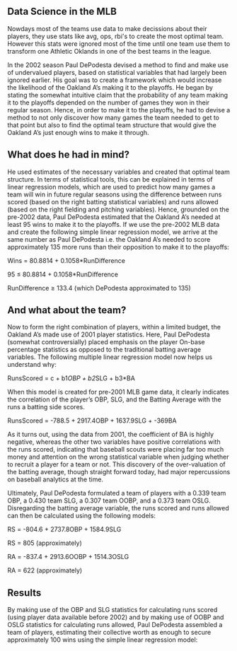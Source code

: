 ## Data Science in the MLB

Nowdays most of the teams use data to make decissions about their players, they use stats like avg, ops, rbi's to create the most optimal team. 
However this stats were ignored most of the time until one team use them to transform one Athletic  Oklands in one of the best teams in the league. 

In the 2002 season Paul DePodesta devised a method to find and make use of undervalued players, based on statistical variables that had largely been ignored earlier. His goal was to create a framework which would increase the likelihood of the Oakland A’s making it to the playoffs. He began by stating the somewhat intuitive claim that the probability of any team making it to the playoffs depended on the number of games they won in their regular season. Hence, in order to make it to the playoffs, he had to devise a method to not only discover how many games the team needed to get to that point but also to find the optimal team structure that would give the Oakland A’s just enough wins to make it through.


## What does he had in mind? 
He used estimates of the necessary variables and created that optimal team structure. In terms of statistical tools, this can be explained in terms of linear regression models, which are used to predict how many games a team will win in future regular seasons using the difference between runs scored (based on the right batting statistical variables) and runs allowed (based on the right fielding and pitching variables). Hence, grounded on the pre-2002 data, Paul DePodesta estimated that the Oakland A’s needed at least 95 wins to make it to the playoffs. If we use the pre-2002 MLB data and create the following simple linear regression model, we arrive at the same number as Paul DePodesta i.e. the Oakland A’s needed to score approximately 135 more runs than their opposition to make it to the playoffs:

Wins = 80.8814 + 0.1058*RunDifference

95 ≤ 80.8814 + 0.1058*RunDifference

RunDifference ≥ 133.4 (which DePodesta approximated to 135)

## And what about the team?

Now to form the right combination of players, within a limited budget, the Oakland A’s made use of 2001 player statistics. Here, Paul DePodesta (somewhat controversially) placed emphasis on the player On-base percentage statistics as opposed to the traditional batting average variables. The following multiple linear regression model now helps us understand why:

RunsScored = c + b1*OBP + b2*SLG + b3*BA

When this model is created for pre-2001 MLB game data, it clearly indicates the correlation of the player’s OBP, SLG, and the Batting Average with the runs a batting side scores. 

RunsScored = -788.5 + 2917.4OBP + 1637.9SLG + -369BA

As it turns out, using the data from 2001, the coefficient of BA is highly negative, whereas the other two variables have positive correlations with the runs scored, indicating that baseball scouts were placing far too much money and attention on the wrong statistical variable when judging whether to recruit a player for a team or not. This discovery of the over-valuation of the batting average, though straight forward today, had major repercussions on baseball analytics at the time.

Ultimately, Paul DePodesta formulated a team of players with a 0.339 team OBP, a 0.430 team SLG, a 0.307 team OOBP, and a 0.373 team OSLG. Disregarding the batting average variable, the runs scored and runs allowed can then be calculated using the following models:

RS = -804.6 + 2737.8OBP + 1584.9SLG

RS = 805 (approximately)

RA = -837.4 + 2913.6OOBP + 1514.3OSLG

RA = 622 (approximately)

## Results
By making use of the OBP and SLG statistics for calculating runs scored (using player data available before 2002) and by making use of OOBP and OSLG statistics for calculating runs allowed, Paul DePodesta assembled a team of players, estimating their collective worth as enough to secure approximately 100 wins using the simple linear regression model:
